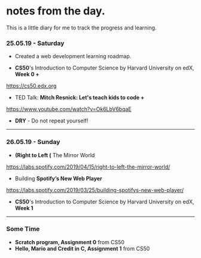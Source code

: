 # notes from the day.
This is a little diary for me to track the progress and learning.

### 25.05.19 - Saturday
- Created a web development learning roadmap.

- **CS50**'s Introduction to Computer Science by Harvard University on edX, **Week 0 +**

https://cs50.edx.org

- TED Talk: **Mitch Resnick: Let's teach kids to code +**

https://www.youtube.com/watch?v=Ok6LbV6bqaE

- **DRY** - Do not repeat yourself!

---

### 26.05.19 - Sunday
- **(Right to Left (** The Mirror World

https://labs.spotify.com/2019/04/15/right-to-left-the-mirror-world/

- Building **Spotify’s New Web Player**

https://labs.spotify.com/2019/03/25/building-spotifys-new-web-player/

- **CS50**'s Introduction to Computer Science by Harvard University on edX, **Week 1**

---

### Some Time

- **Scratch program, Assignment 0** from CS50
- **Hello, Mario and Credit in C, Assignment 1** from CS50
